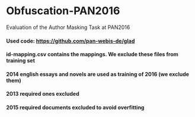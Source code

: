 # Obfuscation-PAN2016
Evaluation of the Author Masking Task at PAN2016

#### Used code: https://github.com/pan-webis-de/glad

#### id-mapping.csv contains the mappings. We exclude these files from training set
#### 2014 english essays and novels are used as training of 2016 (we exclude them)
#### 2013 required ones excluded
#### 2015 required documents excluded to avoid overfitting

